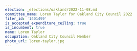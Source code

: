 ```yaml
---
election: _elections/oakland/2022-11-08.md
committee_name: Loren Taylor for Oakland City Council 2022
filer_id: '1401499'
is_accepted_expenditure_ceiling: true
is_incumbent: true
name: Loren Taylor
occupation: Oakland City Council Member
photo_url: loren-taylor.jpg
---
```

